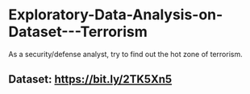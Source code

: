 # Exploratory-Data-Analysis-on-Dataset---Terrorism

As a security/defense analyst, try to find out the hot zone of terrorism.
## Dataset: https://bit.ly/2TK5Xn5
